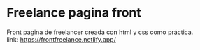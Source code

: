 # Freelance pagina front
Front pagina de freelancer creada con html y css como práctica.   
link: https://frontfreelance.netlify.app/
